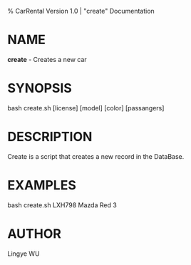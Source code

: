 % CarRental Version 1.0 |  "create" Documentation

NAME
=====

**create** - Creates a new car

SYNOPSIS
==========
bash create.sh [license] [model] [color] [passangers]

DESCRIPTION
============

Create is a script that creates a new record in the DataBase.

EXAMPLES
========

bash create.sh LXH798 Mazda Red 3

AUTHOR
=======

Lingye WU


